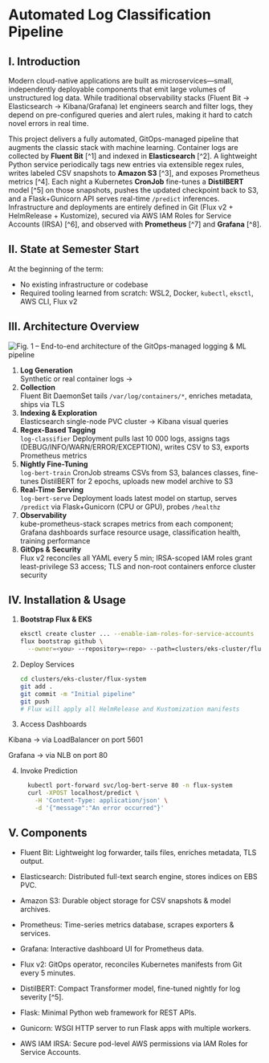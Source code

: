 # Automated Log Classification Pipeline

## I. Introduction

Modern cloud-native applications are built as microservices—small, independently deployable components that emit large volumes of unstructured log data. While traditional observability stacks (Fluent Bit → Elasticsearch → Kibana/Grafana) let engineers search and filter logs, they depend on pre-configured queries and alert rules, making it hard to catch novel errors in real time.  

This project delivers a fully automated, GitOps-managed pipeline that augments the classic stack with machine learning. Container logs are collected by **Fluent Bit** [^1] and indexed in **Elasticsearch** [^2]. A lightweight Python service periodically tags new entries via extensible regex rules, writes labeled CSV snapshots to **Amazon S3** [^3], and exposes Prometheus metrics [^4]. Each night a Kubernetes **CronJob** fine-tunes a **DistilBERT** model [^5] on those snapshots, pushes the updated checkpoint back to S3, and a Flask+Gunicorn API serves real-time `/predict` inferences. Infrastructure and deployments are entirely defined in Git (Flux v2 + HelmRelease + Kustomize), secured via AWS IAM Roles for Service Accounts (IRSA) [^6], and observed with **Prometheus** [^7] and **Grafana** [^8].

## II. State at Semester Start

At the beginning of the term:
- No existing infrastructure or codebase  
- Required tooling learned from scratch: WSL2, Docker, `kubectl`, `eksctl`, AWS CLI, Flux v2  

## III. Architecture Overview

![Fig. 1 – End-to-end architecture of the GitOps-managed logging & ML pipeline](![image](https://github.com/user-attachments/assets/ae1b0306-7aa5-4c1a-8fce-322e8c1f3187)
)

1. **Log Generation**  
   Synthetic or real container logs →  
2. **Collection**  
   Fluent Bit DaemonSet tails `/var/log/containers/*`, enriches metadata, ships via TLS  
3. **Indexing & Exploration**  
   Elasticsearch single-node PVC cluster → Kibana visual queries  
4. **Regex-Based Tagging**  
   `log-classifier` Deployment pulls last 10 000 logs, assigns tags (DEBUG/INFO/WARN/ERROR/EXCEPTION), writes CSV to S3, exports Prometheus metrics  
5. **Nightly Fine-Tuning**  
   `log-bert-train` CronJob streams CSVs from S3, balances classes, fine-tunes DistilBERT for 2 epochs, uploads new model archive to S3  
6. **Real-Time Serving**  
   `log-bert-serve` Deployment loads latest model on startup, serves `/predict` via Flask+Gunicorn (CPU or GPU), probes `/healthz`  
7. **Observability**  
   kube-prometheus-stack scrapes metrics from each component; Grafana dashboards surface resource usage, classification health, training performance  
8. **GitOps & Security**  
   Flux v2 reconciles all YAML every 5 min; IRSA-scoped IAM roles grant least-privilege S3 access; TLS and non-root containers enforce cluster security  

## IV. Installation & Usage

1. **Bootstrap Flux & EKS**  
   ```bash
   eksctl create cluster ... --enable-iam-roles-for-service-accounts
   flux bootstrap github \
     --owner=<you> --repository=<repo> --path=clusters/eks-cluster/flux-system
2. Deploy Services
   ```bash
   cd clusters/eks-cluster/flux-system
   git add .
   git commit -m "Initial pipeline"
   git push
   # Flux will apply all HelmRelease and Kustomization manifests
   ```
4. Access Dashboards

  Kibana → via LoadBalancer on port 5601

  Grafana → via NLB on port 80

4. Invoke Prediction
   ```bash
     kubectl port-forward svc/log-bert-serve 80 -n flux-system
     curl -XPOST localhost/predict \
       -H 'Content-Type: application/json' \
       -d '{"message":"An error occurred"}'
   ```

## V. Components
- Fluent Bit: Lightweight log forwarder, tails files, enriches metadata, TLS output.

- Elasticsearch: Distributed full-text search engine, stores indices on EBS PVC.

- Amazon S3: Durable object storage for CSV snapshots & model archives.

- Prometheus: Time-series metrics database, scrapes exporters & services.

- Grafana: Interactive dashboard UI for Prometheus data.

- Flux v2: GitOps operator, reconciles Kubernetes manifests from Git every 5 minutes.

- DistilBERT: Compact Transformer model, fine-tuned nightly for log severity [^5].

- Flask: Minimal Python web framework for REST APIs.

- Gunicorn: WSGI HTTP server to run Flask apps with multiple workers.

- AWS IAM IRSA: Secure pod-level AWS permissions via IAM Roles for Service Accounts.


